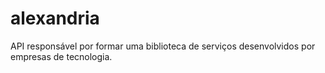 # alexandria
API responsável por formar uma biblioteca de serviços desenvolvidos por empresas de tecnologia.
